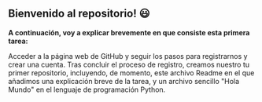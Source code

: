 ## Bienvenido al repositorio! 😃

**A continuación, voy a explicar brevemente en que consiste esta primera tarea:**

Acceder a la página web de GitHub y seguir los pasos para registrarnos y crear una cuenta.
Tras concluir el proceso de registro, creamos nuestro tu primer repositorio, incluyendo, de momento, este archivo Readme en el que añadimos una explicación breve de la tarea, y un archivo sencillo "Hola Mundo" en el lenguaje de programación Python. 